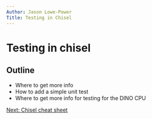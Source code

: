 ```yaml
---
Author: Jason Lowe-Power
Title: Testing in Chisel
---
```


# Testing in chisel

## Outline

- Where to get more info
- How to add a simple unit test
- Where to get more info for testing for the DINO CPU

[Next: Chisel cheat sheet](cheat-sheet.md)
